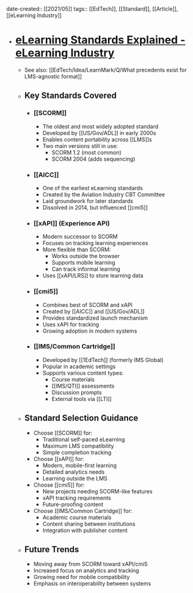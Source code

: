 date-created:: [[2021/05]]
tags:: [[EdTech]], [[Standard]], [[Article]], [[eLearning Industry]]

- # [eLearning Standards Explained - eLearning Industry](https://elearningindustry.com/elearning-standards-scorm-aicc-xapi-cmi5-ims-cartridge)
	- See also: [[EdTech/Idea/LearnMark/Q/What precedents exist for LMS-agnostic format]]
	- ## Key Standards Covered
		- ### [[SCORM]]
			- The oldest and most widely adopted standard
			- Developed by [[US/Gov/ADL]] in early 2000s
			- Enables content portability across [[LMS]]s
			- Two main versions still in use:
				- SCORM 1.2 (most common)
				- SCORM 2004 (adds sequencing)
		- ### [[AICC]]
			- One of the earliest eLearning standards
			- Created by the Aviation Industry CBT Committee
			- Laid groundwork for later standards
			- Dissolved in 2014, but influenced [[cmi5]]
		- ### [[xAPI]] (Experience API)
			- Modern successor to SCORM
			- Focuses on tracking learning experiences
			- More flexible than SCORM:
				- Works outside the browser
				- Supports mobile learning
				- Can track informal learning
			- Uses [[xAPI/LRS]] to store learning data
		- ### [[cmi5]]
			- Combines best of SCORM and xAPI
			- Created by [[AICC]] and [[US/Gov/ADL]]
			- Provides standardized launch mechanism
			- Uses xAPI for tracking
			- Growing adoption in modern systems
		- ### [[IMS/Common Cartridge]]
			- Developed by [[1EdTech]] (formerly IMS Global)
			- Popular in academic settings
			- Supports various content types:
				- Course materials
				- [[IMS/QTI]] assessments
				- Discussion prompts
				- External tools via [[LTI]]
	- ## Standard Selection Guidance
		- Choose [[SCORM]] for:
			- Traditional self-paced eLearning
			- Maximum LMS compatibility
			- Simple completion tracking
		- Choose [[xAPI]] for:
			- Modern, mobile-first learning
			- Detailed analytics needs
			- Learning outside the LMS
		- Choose [[cmi5]] for:
			- New projects needing SCORM-like features
			- xAPI tracking requirements
			- Future-proofing content
		- Choose [[IMS/Common Cartridge]] for:
			- Academic course materials
			- Content sharing between institutions
			- Integration with publisher content
	- ## Future Trends
		- Moving away from SCORM toward xAPI/cmi5
		- Increased focus on analytics and tracking
		- Growing need for mobile compatibility
		- Emphasis on interoperability between systems